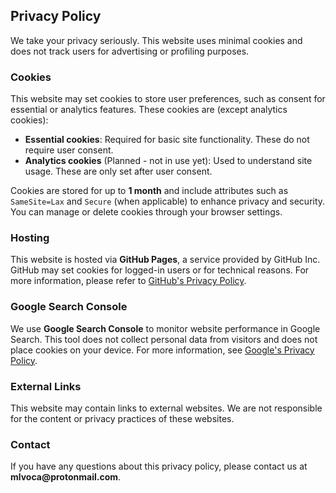<h2>Privacy Policy</h2>

<p>We take your privacy seriously. This website uses minimal cookies and does not track users for advertising or profiling purposes.</p>

<h3>Cookies</h3>
<p>This website may set cookies to store user preferences, such as consent for essential or analytics features. These cookies are (except analytics cookies):</p>
<ul>
  <li><strong>Essential cookies</strong>: Required for basic site functionality. These do not require user consent.</li>
  <li><strong>Analytics cookies</strong> (Planned - not in use yet): Used to understand site usage. These are only set after user consent.</li>
</ul>
<p>Cookies are stored for up to <strong>1 month</strong> and include attributes such as <code>SameSite=Lax</code> and <code>Secure</code> (when applicable) to enhance privacy and security. You can manage or delete cookies through your browser settings.</p>

<h3>Hosting</h3>
<p>This website is hosted via <strong>GitHub Pages</strong>, a service provided by GitHub Inc. GitHub may set cookies for logged-in users or for technical reasons. For more information, please refer to <a href="https://docs.github.com/en/site-policy/privacy-policies/github-privacy-statement" target="_blank">GitHub's Privacy Policy</a>.</p>

<h3>Google Search Console</h3>
<p>We use <strong>Google Search Console</strong> to monitor website performance in Google Search. This tool does not collect personal data from visitors and does not place cookies on your device. For more information, see <a href="https://policies.google.com/privacy" target="_blank">Google's Privacy Policy</a>.</p>

<h3>External Links</h3>
<p>This website may contain links to external websites. We are not responsible for the content or privacy practices of these websites.</p>

<h3>Contact</h3>
<p>If you have any questions about this privacy policy, please contact us at <strong>mlvoca@protonmail.com</strong>.</p>

